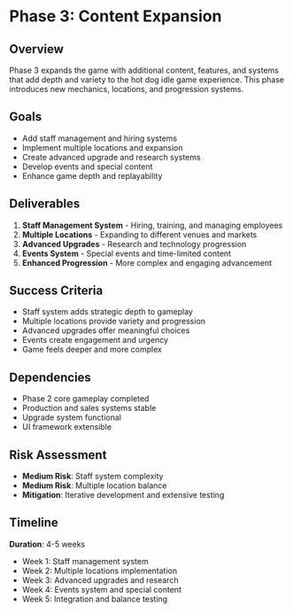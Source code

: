 # Phase 3: Content Expansion

## Overview
Phase 3 expands the game with additional content, features, and systems that add depth and variety to the hot dog idle game experience. This phase introduces new mechanics, locations, and progression systems.

## Goals
- Add staff management and hiring systems
- Implement multiple locations and expansion
- Create advanced upgrade and research systems
- Develop events and special content
- Enhance game depth and replayability

## Deliverables
1. **Staff Management System** - Hiring, training, and managing employees
2. **Multiple Locations** - Expanding to different venues and markets
3. **Advanced Upgrades** - Research and technology progression
4. **Events System** - Special events and time-limited content
5. **Enhanced Progression** - More complex and engaging advancement

## Success Criteria
- Staff system adds strategic depth to gameplay
- Multiple locations provide variety and progression
- Advanced upgrades offer meaningful choices
- Events create engagement and urgency
- Game feels deeper and more complex

## Dependencies
- Phase 2 core gameplay completed
- Production and sales systems stable
- Upgrade system functional
- UI framework extensible

## Risk Assessment
- **Medium Risk**: Staff system complexity
- **Medium Risk**: Multiple location balance
- **Mitigation**: Iterative development and extensive testing

## Timeline
**Duration**: 4-5 weeks
- Week 1: Staff management system
- Week 2: Multiple locations implementation
- Week 3: Advanced upgrades and research
- Week 4: Events system and special content
- Week 5: Integration and balance testing 